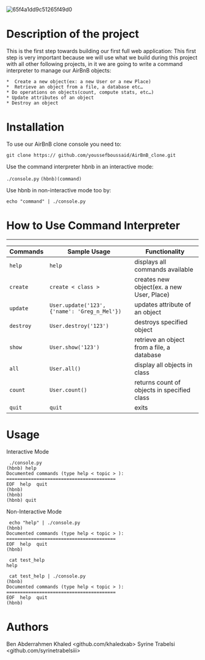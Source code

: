 ![65f4a1dd9c51265f49d0](https://user-images.githubusercontent.com/77971241/124041240-68512100-d9fe-11eb-986b-680fa72d7fd5.png)

# Description of the project

This is the first step towards building our first full web application: 
This first step is very important because we will use what we build during this project with all other following projects, in it we are going to write a command interpreter to manage our AirBnB objects:

    *  Create a new object(ex: a new User or a new Place)
    *  Retrieve an object from a file, a database etc…
    * Do operations on objects(count, compute stats, etc…)
    * Update attributes of an object
    * Destroy an object

# Installation

To use our AirBnB clone console you need to:

```git clone https:// github.com/youssefboussaid/AirBnB_clone.git```


Use  the command interpreter hbnb in an interactive mode:

`
./console.py
`
`
(hbnb)(command)
`


Use hbnb in non-interactive mode too by:

`echo "command" | ./console.py`

# How to Use Command Interpreter
---
| Commands | Sample Usage | Functionality |
| --------- | --------------------------------------------- | ------------------------------------------ |
| `help` | `help` | displays all commands available |
| `create` | `create < class >` | creates new object(ex. a new User, Place) |
| `update` | `User.update('123', {'name': 'Greg_n_Mel'})` | updates attribute of an object |
| `destroy` | `User.destroy('123')` | destroys specified object |
| `show` | `User.show('123')` | retrieve an object from a file, a database |
| `all` | `User.all()` | display all objects in class |
| `count` | `User.count()` | returns count of objects in specified class|
| `quit` | `quit` | exits |

# Usage
Interactive Mode
```
 ./console.py
(hbnb) help
Documented commands (type help < topic > ):
========================================
EOF  help  quit
(hbnb)
(hbnb)
(hbnb) quit

```
Non-Interactive Mode
```
 echo "help" | ./console.py
(hbnb)
Documented commands (type help < topic > ):
========================================
EOF  help  quit
(hbnb)

 cat test_help
help

 cat test_help | ./console.py
(hbnb)
Documented commands (type help < topic > ):
========================================
EOF  help  quit
(hbnb)

```

# Authors
Ben Abderrahmen Khaled <github.com/khaledxab>
Syrine Trabelsi <github.com/syrinetrabelsiii> 